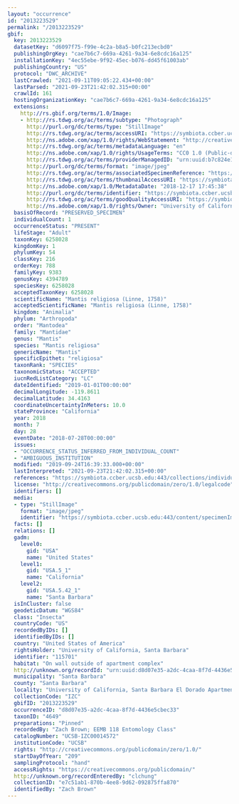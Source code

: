 ```yaml
---
layout: "occurrence"
id: "2013223529"
permalink: "/2013223529"
gbif:
  key: 2013223529
  datasetKey: "d6097f75-f99e-4c2a-b8a5-b0fc213ecbd0"
  publishingOrgKey: "cae7b6c7-669a-4261-9a34-6e8cdc16a125"
  installationKey: "4ec55ebe-9f92-45ec-b076-dd45f61003ab"
  publishingCountry: "US"
  protocol: "DWC_ARCHIVE"
  lastCrawled: "2021-09-11T09:05:22.434+00:00"
  lastParsed: "2021-09-23T21:42:02.315+00:00"
  crawlId: 161
  hostingOrganizationKey: "cae7b6c7-669a-4261-9a34-6e8cdc16a125"
  extensions:
    http://rs.gbif.org/terms/1.0/Image:
    - http://rs.tdwg.org/ac/terms/subtype: "Photograph"
      http://purl.org/dc/terms/type: "StillImage"
      http://rs.tdwg.org/ac/terms/accessURI: "https://symbiota.ccber.ucsb.edu:443/content/specimenImages/UCSB_IZC/UCSB-IZC00014/UCSB-IZC00014572_lg.jpg"
      http://ns.adobe.com/xap/1.0/rights/WebStatement: "http://creativecommons.org/publicdomain/zero/1.0/"
      http://rs.tdwg.org/ac/terms/metadataLanguage: "en"
      http://ns.adobe.com/xap/1.0/rights/UsageTerms: "CC0 1.0 (Public-domain)"
      http://rs.tdwg.org/ac/terms/providerManagedID: "urn:uuid:b7c824e1-4218-4275-a28c-2b46dcbb964c"
      http://purl.org/dc/terms/format: "image/jpeg"
      http://rs.tdwg.org/ac/terms/associatedSpecimenReference: "https://symbiota.ccber.ucsb.edu:443/collections/individual/index.php?occid=115701"
      http://rs.tdwg.org/ac/terms/thumbnailAccessURI: "https://symbiota.ccber.ucsb.edu:443/content/specimenImages/UCSB_IZC/UCSB-IZC00014/UCSB-IZC00014572_tn.jpg"
      http://ns.adobe.com/xap/1.0/MetadataDate: "2018-12-17 17:45:38"
      http://purl.org/dc/terms/identifier: "https://symbiota.ccber.ucsb.edu:443/content/specimenImages/UCSB_IZC/UCSB-IZC00014/UCSB-IZC00014572_lg.jpg"
      http://rs.tdwg.org/ac/terms/goodQualityAccessURI: "https://symbiota.ccber.ucsb.edu:443/content/specimenImages/UCSB_IZC/UCSB-IZC00014/UCSB-IZC00014572.jpg"
      http://ns.adobe.com/xap/1.0/rights/Owner: "University of California, Santa Barbara"
  basisOfRecord: "PRESERVED_SPECIMEN"
  individualCount: 1
  occurrenceStatus: "PRESENT"
  lifeStage: "Adult"
  taxonKey: 6258028
  kingdomKey: 1
  phylumKey: 54
  classKey: 216
  orderKey: 788
  familyKey: 9383
  genusKey: 4394789
  speciesKey: 6258028
  acceptedTaxonKey: 6258028
  scientificName: "Mantis religiosa (Linne, 1758)"
  acceptedScientificName: "Mantis religiosa (Linne, 1758)"
  kingdom: "Animalia"
  phylum: "Arthropoda"
  order: "Mantodea"
  family: "Mantidae"
  genus: "Mantis"
  species: "Mantis religiosa"
  genericName: "Mantis"
  specificEpithet: "religiosa"
  taxonRank: "SPECIES"
  taxonomicStatus: "ACCEPTED"
  iucnRedListCategory: "LC"
  dateIdentified: "2019-01-01T00:00:00"
  decimalLongitude: -119.8611
  decimalLatitude: 34.4163
  coordinateUncertaintyInMeters: 10.0
  stateProvince: "California"
  year: 2018
  month: 7
  day: 28
  eventDate: "2018-07-28T00:00:00"
  issues:
  - "OCCURRENCE_STATUS_INFERRED_FROM_INDIVIDUAL_COUNT"
  - "AMBIGUOUS_INSTITUTION"
  modified: "2019-09-24T16:39:33.000+00:00"
  lastInterpreted: "2021-09-23T21:42:02.315+00:00"
  references: "https://symbiota.ccber.ucsb.edu:443/collections/individual/index.php?occid=115701"
  license: "http://creativecommons.org/publicdomain/zero/1.0/legalcode"
  identifiers: []
  media:
  - type: "StillImage"
    format: "image/jpeg"
    identifier: "https://symbiota.ccber.ucsb.edu:443/content/specimenImages/UCSB_IZC/UCSB-IZC00014/UCSB-IZC00014572_lg.jpg"
  facts: []
  relations: []
  gadm:
    level0:
      gid: "USA"
      name: "United States"
    level1:
      gid: "USA.5_1"
      name: "California"
    level2:
      gid: "USA.5.42_1"
      name: "Santa Barbara"
  isInCluster: false
  geodeticDatum: "WGS84"
  class: "Insecta"
  countryCode: "US"
  recordedByIDs: []
  identifiedByIDs: []
  country: "United States of America"
  rightsHolder: "University of California, Santa Barbara"
  identifier: "115701"
  habitat: "On wall outside of apartment complex"
  http://unknown.org/recordId: "urn:uuid:d8d07e35-a2dc-4caa-8f7d-4436e5cbec33"
  municipality: "Santa Barbara"
  county: "Santa Barbara"
  locality: "University of California, Santa Barbara El Dorado Apartments"
  collectionCode: "IZC"
  gbifID: "2013223529"
  occurrenceID: "d8d07e35-a2dc-4caa-8f7d-4436e5cbec33"
  taxonID: "4649"
  preparations: "Pinned"
  recordedBy: "Zach Brown; EEMB 118 Entomology Class"
  catalogNumber: "UCSB-IZC00014572"
  institutionCode: "UCSB"
  rights: "http://creativecommons.org/publicdomain/zero/1.0/"
  startDayOfYear: "209"
  samplingProtocol: "hand"
  accessRights: "https://creativecommons.org/publicdomain/"
  http://unknown.org/recordEnteredBy: "clchung"
  collectionID: "e7c51ab1-870b-4ee8-9d62-092875ffa870"
  identifiedBy: "Zach Brown"
---
```

